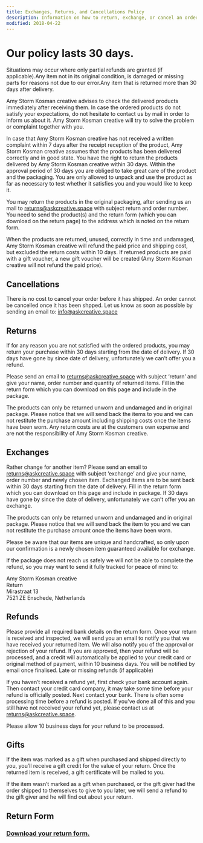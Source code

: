 ```yaml
---
title: Exchanges, Returns, and Cancellations Policy
description: Information on how to return, exchange, or cancel an order from Amy Storm Kosman creative.
modified: 2018-04-22
---
```

# Our policy lasts 30 days.

Situations may occur where only partial refunds are granted (if applicable).Any item not in its original condition, is damaged or missing parts for reasons not due to our error.Any item that is returned more than 30 days after delivery.
 
Amy Storm Kosman creative advises to check the delivered products immediately after receiving them. In case the ordered products do not satisfy your expectations, do not hesitate to contact us by mail in order to inform us about it. Amy Storm Kosman creative will try to solve the problem or complaint together with you.

In case that Amy Storm Kosman creative has not received a written complaint within 7 days after the receipt reception of the product, Amy Storm Kosman creative assumes that the products has been delivered correctly and in good state. You have the right to return the products delivered by Amy Storm Kosman creative within 30 days. Within the approval period of 30 days you are obliged to take great care of the product and the packaging. You are only allowed to unpack and use the product as far as necessary to test whether it satisfies you and you would like to keep it.
  
You may return the products in the original packaging, after sending us an mail to returns@askcreative.space with subject return and order number. You need to send the product(s) and the return form (which you can download on the return page) to the address which is noted on the return form.

When the products are returned, unused, correctly in time and undamaged, Amy Storm Kosman creative will refund the paid price and shipping cost, but excluded the return costs within 10 days. If returned products are paid with a gift voucher, a new gift voucher will be created (Amy Storm Kosman creative will not refund the paid price).

## Cancellations
     
There is no cost to cancel your order before it has shipped. An order cannot be cancelled once it has been shpped. Let us know as soon as possible by sending an email to: info@askcreative.space

## Returns

If for any reason you are not satisfied with the ordered products, you may return your purchase within 30 days starting from the date of delivery. If 30 days have gone by since date of delivery, unfortunately we can’t offer you a refund.

Please send an email to returns@askcreative.space with subject ‘return’ and give your name, order number and quantity of returned items. Fill in the return form which you can download on this page and include in the package.
  
The products can only be returned unworn and undamaged and in original package. Please notice that we will send back the items to you and we can not restitute the purchase amount including shipping costs once the items have been worn. Any return costs are at the customers own expense and are not the responsibility of Amy Storm Kosman creative.
   
## Exchanges
   
Rather change for another item? Please send an email to returns@askcreative.space with subject ‘exchange’ and give your name, order number and newly chosen item. Exchanged items are to be sent back within 30 days starting from the date of delivery. Fill in the return form which you can download on this page and include in package. If 30 days have gone by since the date of delivery, unfortunately we can’t offer you an exchange.

The products can only be returned unworn and undamaged and in original package. Please notice that we will send back the item to you and we can not restitute the purchase amount once the items have been worn.
   
Please be aware that our items are unique and handcrafted, so only upon our confirmation is a newly chosen item guaranteed available for exchange.
 
If the package does not reach us safely we will not be able to complete the refund, so you may want to send it fully tracked for peace of mind to:  
    
Amy Storm Kosman creative  
Return  
Mirastraat 13  
7521 ZE Enschede, Netherlands  
   
## Refunds
   
Please provide all required bank details on the return form. Once your return is received and inspected, we will send you an email to notify you that we have received your returned item. We will also notify you of the approval or rejection of your refund. If you are approved, then your refund will be processed, and a credit will automatically be applied to your credit card or original method of payment, within 10 business days. You will be notified by email once finalised. Late or missing refunds (if applicable)
   
If you haven’t received a refund yet, first check your bank account again. Then contact your credit card company, it may take some time before your refund is officially posted. Next contact your bank. There is often some processing time before a refund is posted. If you’ve done all of this and you still have not received your refund yet, please contact us at returns@askcreative.space.

Please allow 10 business days for your refund to be processed. 

## Gifts
   
If the item was marked as a gift when purchased and shipped directly to you, you’ll receive a gift credit for the value of your return. Once the returned item is received, a gift certificate will be mailed to you.
     
If the item wasn’t marked as a gift when purchased, or the gift giver had the order shipped to themselves to give to you later, we will send a refund to the gift giver and he will find out about your return.
   
## Return Form
### <a href='https://res.cloudinary.com/askcreative-space/image/upload/v1519296363/ReturnsForm_acai0y.pdf'>Download your return form.</a>

